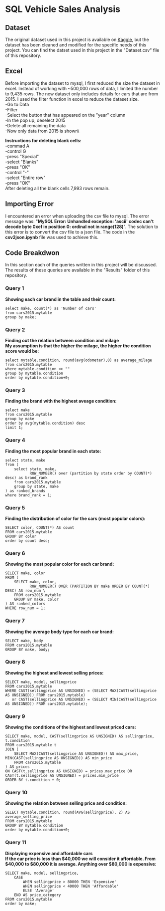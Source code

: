 # SQL Vehicle Sales Analysis
## Dataset
The original dataset used in this project is available on [Kaggle](https://www.kaggle.com/datasets/syedanwarafridi/vehicle-sales-data/data), but the dataset has been cleaned and modified for the specific needs of this project. You can find the datset used in this project in the "Dataset.csv" file of this repository.

## Excel
Before importing the dataset to mysql, I first reduced the size the dataset in excel. Instead of working with ~500,000 rows of data, I limited the number to 9,435 rows. The new dataset only includes details for cars that are from 2015.
I used the filter function in excel to reduce the dataset size.<br>
-Go to Data\
-Filter\
-Select the button that has appeared on the "year" column\
-In the pop up, deselect 2015\
-Delete all remaining the data\
-Now only data from 2015 is shown\

**Instructions for deleting blank cells:** \
-commad A \
-control G \
-press "Special"  \
-select "Blanks" \
-press "OK" \
-control "-" \
-select "Entire row" \
-press "OK" \
After deleting all the blank cells 7,993 rows remain.

## Importing Error
I encountered an error when uploading the csv file to mysql. The error message was: "**MySQL Error: Unhandled exception: 'ascii' codec can't decode byte 0xef in position 0: ordinal not in range(128)**". The solution to this error is to convert the csv file to a json file. The code in the **csv2json.ipynb** file was used to achieve this.

## Code Breakdwon
In this section each of the queries written in this project will be discussed. \
The results of these queries are available in the "Results" folder of this repository. 
### Query 1
**Showing each car brand in the table and their count:** 
```
select make, count(*) as 'Number of cars' 
from cars2015.mytable 
group by make; 
```

### Query 2
**Finding out the relation between condition and milage** \
**My assumption is that the higher the milage, the higher the condition score would be:** 
```
select mytable.condition, round(avg(odometer),0) as average_milage 
from cars2015.mytable 
where mytable.condition <> "" 
group by mytable.condition 
order by mytable.condition+0;
```

### Query 3
**Finding the brand with the highest aveage condition:** 
```
select make 
from cars2015.mytable 
group by make 
order by avg(mytable.condition) desc 
limit 1;
```

### Query 4
**Finding the most popular brand in each state:** 
```
select state, make 
from ( 
    select state, make, 
           ROW_NUMBER() over (partition by state order by COUNT(*) desc) as brand_rank 
    from cars2015.mytable 
    group by state, make 
) as ranked_brands 
where brand_rank = 1;
```

### Query 5
**Finding the distribution of color for the cars (most popular colors):** 
```
SELECT color, COUNT(*) AS count 
FROM cars2015.mytable 
GROUP BY color 
order by count desc; 
```

### Query 6 
**Showing the most popular color for each car brand:** 
```
SELECT make, color 
FROM ( 
    SELECT make, color, 
           ROW_NUMBER() OVER (PARTITION BY make ORDER BY COUNT(*) DESC) AS row_num \
    FROM cars2015.mytable 
    GROUP BY make, color 
) AS ranked_colors 
WHERE row_num = 1;
```

### Query 7
**Showing the average body type for each car brand:** 
```
SELECT make, body 
FROM cars2015.mytable 
GROUP BY make, body;
```

### Query 8
**Showing the highest and lowest selling prices:** 
```
SELECT make, model, sellingprice 
FROM cars2015.mytable 
WHERE CAST(sellingprice AS UNSIGNED) = (SELECT MAX(CAST(sellingprice AS UNSIGNED)) FROM cars2015.mytable) 
   or CAST(sellingprice AS UNSIGNED) = (SELECT MIN(CAST(sellingprice AS UNSIGNED)) FROM cars2015.mytable);
```

### Query 9 
**Showing the conditions of the highest and lowest priced cars:** 
```
SELECT make, model, CAST(sellingprice AS UNSIGNED) AS sellingprice, t.condition 
FROM cars2015.mytable t 
JOIN ( 
    SELECT MAX(CAST(sellingprice AS UNSIGNED)) AS max_price, MIN(CAST(sellingprice AS UNSIGNED)) AS min_price 
    FROM cars2015.mytable 
) AS prices 
ON CAST(t.sellingprice AS UNSIGNED) = prices.max_price OR CAST(t.sellingprice AS UNSIGNED) = prices.min_price 
ORDER BY t.condition + 0;
```

### Query 10
**Showing the relation between selling price and condition:** 
```
SELECT mytable.condition, round(AVG(sellingprice), 2) AS average_selling_price 
FROM cars2015.mytable 
GROUP BY mytable.condition 
order by mytable.condition+0;
```

### Query 11
**Displaying expensive and affordable cars** \
**If the car price is less than $40,000 we will consider it affordable. From $40,000 to $80,000 it is average. Anything over $80,000 is expensive:** 
```
SELECT make, model, sellingprice, 
    CASE 
        WHEN sellingprice > 80000 THEN 'Expensive' 
        WHEN sellingprice < 40000 THEN 'Affordable' 
        ELSE 'Average' 
    END AS price_category 
FROM cars2015.mytable 
order by make;
```

